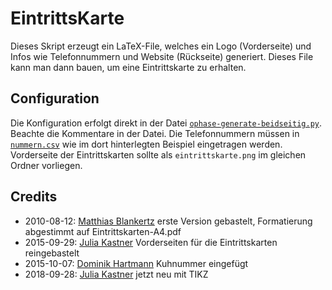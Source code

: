 # EintrittsKarte

Dieses Skript erzeugt ein LaTeX-File, welches ein Logo (Vorderseite) und Infos wie Telefonnummern und Website (Rückseite) generiert. Dieses File kann man dann bauen, um eine Eintrittskarte zu erhalten.

## Configuration
Die Konfiguration erfolgt direkt in der Datei [`ophase-generate-beidseitig.py`](/ophase-generate-beidseitig.py). Beachte die Kommentare in der Datei. Die Telefonnummern müssen in [`nummern.csv`](/nummern.csv) wie im dort hinterlegten Beispiel eingetragen werden. Vorderseite der Eintrittskarten sollte als `eintrittskarte.png` im gleichen Ordner vorliegen.

## Credits
- 2010-08-12: [Matthias Blankertz](mailto:matthias@blankertz.org) erste Version gebastelt, Formatierung abgestimmt auf Eintrittskarten-A4.pdf
-  2015-09-29: [Julia Kastner](mailto:julia.kastner@student.kit.edu) Vorderseiten für die Eintrittskarten reingebastelt 
- 2015-10-07: [Dominik Hartmann](mailto:dominik.hartmann@student.kit.edu) Kuhnummer eingefügt
- 2018-09-28: [Julia Kastner](mailto:julia.kastner@student.kit.edu) jetzt neu mit TIKZ

